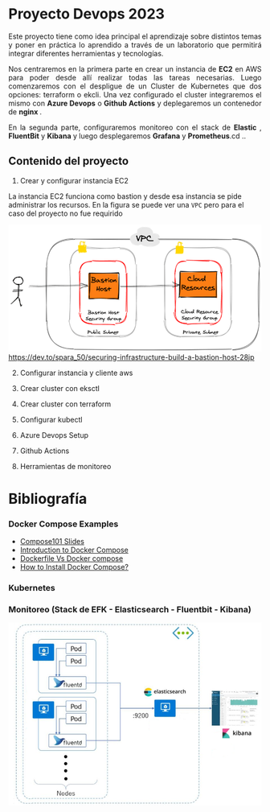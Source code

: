 # Proyecto Devops 2023

<div style='text-align: justify;'>
Este proyecto tiene como idea principal el aprendizaje sobre distintos temas y poner en práctica lo aprendido a través de un laboratorio que permitirá integrar diferentes herramientas y tecnologías.

Nos centraremos en la primera parte en crear un instancia de <b>EC2</b> en AWS para poder desde allí realizar todas las tareas necesarias. 
Luego comenzaremos con el despligue de un Cluster de Kubernetes que dos opciones:
terraform o ekcli. Una vez configurado el cluster integraremos el mismo con <b>Azure Devops</b> o <b>Github Actions</b> y deplegaremos un contenedor de <b> nginx </b>. 

En la segunda parte, configuraremos monitoreo con el stack de <b> Elastic </b>, <b>FluentBit</b> y <b>Kibana</b> y luego desplegaremos <b>Grafana</b> y <b>Prometheus</b>.cd ..
</div>


## Contenido del proyecto

1. Crear y configurar instancia EC2

La instancia EC2 funciona como bastion y desde esa instancia se pide administrar los recursos. En la figura se puede ver una `VPC` pero para el caso del proyecto no fue requirido


![secureinfraestructure](img/img01.png) 
https://dev.to/spara_50/securing-infrastructure-build-a-bastion-host-28jp


2. Configurar instancia y cliente aws

3. Crear cluster con eksctl

4. Crear cluster con terraform

5. Configurar kubectl

6. Azure Devops Setup

7. Github Actions

8. Herramientas de monitoreo


# Bibliografía

### Docker Compose Examples

- [Compose101 Slides](https://www.slideshare.net/ajeetraina/introduction-to-docker-compose-docker-intermediate-workshop)
- [Introduction to Docker Compose](http://dockerlabs.collabnix.com/intermediate/docker-compose/)
- [Dockerfile Vs Docker compose ](http://dockerlabs.collabnix.com/intermediate/workshop/DockerCompose/Difference_between_dockerfile_and_docker_compose.html)
- [How to Install Docker Compose? ](http://dockerlabs.collabnix.com/intermediate/workshop/DockerCompose/How_to_Install_Docker_Compose.html)



### Kubernetes


### Monitoreo (Stack de EFK - Elasticsearch - Fluentbit - Kibana)

![architectureefk](img/img00.png)